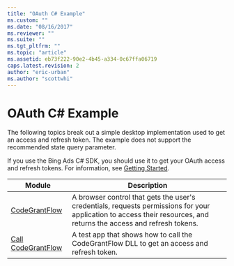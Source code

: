 ```yaml
---
title: "OAuth C# Example"
ms.custom: ""
ms.date: "08/16/2017"
ms.reviewer: ""
ms.suite: ""
ms.tgt_pltfrm: ""
ms.topic: "article"
ms.assetid: eb73f222-90e2-4b45-a334-0c67ffa06719
caps.latest.revision: 2
author: "eric-urban"
ms.author: "scottwhi"
---
```

# OAuth C# Example
The following topics break out a simple desktop implementation used to get an access and refresh token. The example does not support the recommended state query parameter.

If you use the Bing Ads C# SDK, you should use it to get your OAuth access and refresh tokens. For information, see [Getting Started](../hotel-api/getting-started.md).

|Module|Description
|-|-
|[CodeGrantFlow](../hotel-api/codegrantflow-csharp-example.md)|A browser control that gets the user's credentials, requests permissions for your application to access their resources, and returns the access and refresh tokens.
|[Call CodeGrantFlow](../hotel-api/call-codegrantflow-in-csharp-example.md)|A test app that shows how to call the CodeGrantFlow DLL to get an access and refresh token.
